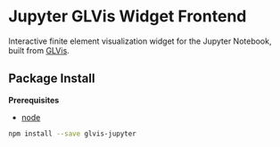 Jupyter GLVis Widget Frontend
=============================

Interactive finite element visualization widget for the Jupyter Notebook,
built from [GLVis](https://glvis.org).

Package Install
---------------

**Prerequisites**
- [node](http://nodejs.org/)

```bash
npm install --save glvis-jupyter
```
